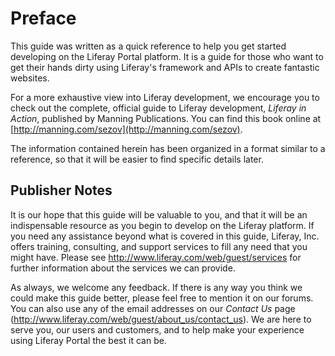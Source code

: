 # Preface [](id=pref-11)
This guide was written as a quick reference to help you get started developing
on the Liferay Portal platform. It is a guide for those who want to get their
hands dirty using Liferay's framework and APIs to create fantastic websites.

For a more exhaustive view into Liferay development, we encourage you to check
out the complete, official guide to Liferay development, *Liferay in Action*,
published by Manning Publications. You can find this book online at
[http://manning.com/sezov](http://manning.com/sezov).

The information contained herein has been organized in a format similar to a
reference, so that it will be easier to find specific details later.

## Publisher Notes [](id=publisher-not-3)

It is our hope that this guide will be valuable to you, and that it will be an
indispensable resource as you begin to develop on the Liferay platform. If you
need any assistance beyond what is covered in this guide, Liferay, Inc. offers
training, consulting, and support services to fill any need that you might have.
Please see
[http://www.](http://www.liferay.com/web/guest/services)[liferay](http://www.liferay.com/web/guest/services)[.com/web/guest/services](http://www.liferay.com/web/guest/services)
for further information about the services we can provide.

As always, we welcome any feedback. If there is any way you think we could make
this guide better, please feel free to mention it on our forums. You can also
use any of the email addresses on our *Contact Us* page
([http://www.](http://www.liferay.com/web/guest/about_us/contact_us)[liferay](http://www.liferay.com/web/guest/about_us/contact_us)[.com/web/guest/about_us/contact_us](http://www.liferay.com/web/guest/about_us/contact_us)).
We are here to serve you, our users and customers, and to help make your
experience using Liferay Portal the best it can be.

